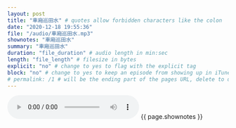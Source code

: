 ```yaml
---
layout: post
title: "車廂巡田水" # quotes allow forbidden characters like the colon
date: "2020-12-18 19:55:36"
file: "/audio/車廂巡田水.mp3"
shownotes: "車廂巡田水"
summary: "車廂巡田水"
duration: "file_duration" # audio length in min:sec
length: "file_length" # filesize in bytes
explicit: "no" # change to yes to flag with the explicit tag
block: "no" # change to yes to keep an episode from showing up in iTunes
# permalink: /1 # will be the ending part of the pages URL, delete to default to the title
---
```


<audio controls>
<source src="{{site.url}}{{site.baseurl}}{{ page.file }}" type="audio/x-mp3">
Your browser does not support the audio element.
</audio>
{{ page.shownotes }}
